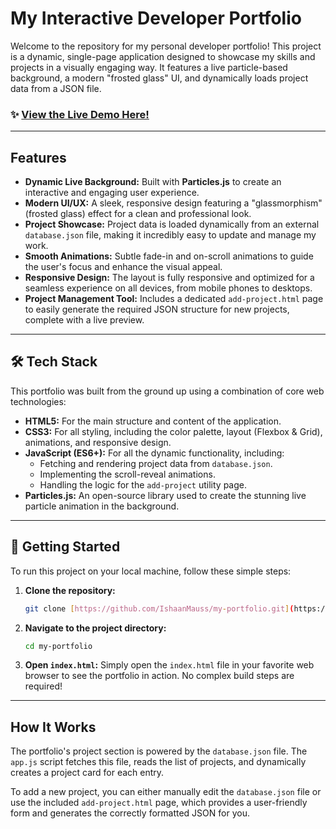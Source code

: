 # My Interactive Developer Portfolio

Welcome to the repository for my personal developer portfolio! This project is a dynamic, single-page application designed to showcase my skills and projects in a visually engaging way. It features a live particle-based background, a modern "frosted glass" UI, and dynamically loads project data from a JSON file.

### ✨ [View the Live Demo Here!](https://lookupmyportfolio.netlify.app/)



---

## Features

* **Dynamic Live Background:** Built with **Particles.js** to create an interactive and engaging user experience.
* **Modern UI/UX:** A sleek, responsive design featuring a "glassmorphism" (frosted glass) effect for a clean and professional look.
* **Project Showcase:** Project data is loaded dynamically from an external `database.json` file, making it incredibly easy to update and manage my work.
* **Smooth Animations:** Subtle fade-in and on-scroll animations to guide the user's focus and enhance the visual appeal.
* **Responsive Design:** The layout is fully responsive and optimized for a seamless experience on all devices, from mobile phones to desktops.
* **Project Management Tool:** Includes a dedicated `add-project.html` page to easily generate the required JSON structure for new projects, complete with a live preview.

---

## 🛠️ Tech Stack

This portfolio was built from the ground up using a combination of core web technologies:

* **HTML5:** For the main structure and content of the application.
* **CSS3:** For all styling, including the color palette, layout (Flexbox & Grid), animations, and responsive design.
* **JavaScript (ES6+):** For all the dynamic functionality, including:
    * Fetching and rendering project data from `database.json`.
    * Implementing the scroll-reveal animations.
    * Handling the logic for the `add-project` utility page.
* **Particles.js:** An open-source library used to create the stunning live particle animation in the background.

---

## 🚀 Getting Started

To run this project on your local machine, follow these simple steps:

1.  **Clone the repository:**
    ```sh
    git clone [https://github.com/IshaanMauss/my-portfolio.git](https://github.com/IshaanMauss/my-portfolio.git)
    ```
2.  **Navigate to the project directory:**
    ```sh
    cd my-portfolio
    ```
3.  **Open `index.html`:**
    Simply open the `index.html` file in your favorite web browser to see the portfolio in action. No complex build steps are required!

---

## How It Works

The portfolio's project section is powered by the `database.json` file. The `app.js` script fetches this file, reads the list of projects, and dynamically creates a project card for each entry.

To add a new project, you can either manually edit the `database.json` file or use the included `add-project.html` page, which provides a user-friendly form and generates the correctly formatted JSON for you.
